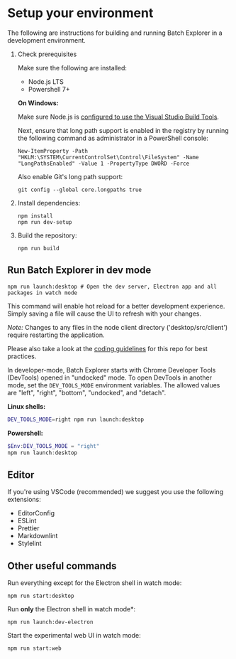 # Setup your environment

The following are instructions for building and running Batch Explorer in a development environment.

1. Check prerequisites

    Make sure the following are installed:

    - Node.js LTS
    - Powershell 7+

    **On Windows:**

    Make sure Node.js is [configured to use the Visual Studio Build Tools](https://github.com/nodejs/node-gyp#on-windows).

    Next, ensure that long path support is enabled in the registry by running the following command as administrator in a PowerShell console:

    ```shell
    New-ItemProperty -Path "HKLM:\SYSTEM\CurrentControlSet\Control\FileSystem" -Name "LongPathsEnabled" -Value 1 -PropertyType DWORD -Force
    ```

    Also enable Git's long path support:

    ```shell
    git config --global core.longpaths true
    ```

2. Install dependencies:

    ```shell
    npm install
    npm run dev-setup
    ```

3. Build the repository:

    ```shell
    npm run build
    ```

## Run Batch Explorer in dev mode

```shell
npm run launch:desktop # Open the dev server, Electron app and all packages in watch mode
```

This command will enable hot reload for a better development experience. Simply saving a file will cause the UI to refresh with your changes.

*Note:* Changes to any files in the node client directory ('desktop/src/client') require restarting the application.

Please also take a look at the [coding guidelines](coding-guidelines.md) for this repo for best practices.

In developer-mode, Batch Explorer starts with Chrome Developer Tools (DevTools) opened in "undocked" mode. To open DevTools in another mode, set the `DEV_TOOLS_MODE` environment variables. The allowed values are "left", "right", "bottom", "undocked", and "detach".

**Linux shells:**

```bash
DEV_TOOLS_MODE=right npm run launch:desktop
```

**Powershell:**

```powershell
$Env:DEV_TOOLS_MODE = "right"
npm run launch:desktop
```

## Editor

If you're using VSCode (recommended) we suggest you use the following extensions:

- EditorConfig
- ESLint
- Prettier
- Markdownlint
- Stylelint

## Other useful commands

Run everything except for the Electron shell in watch mode:

```shell
npm run start:desktop
```

Run **only** the Electron shell in watch mode*:

```shell
npm run launch:dev-electron
```

Start the experimental web UI in watch mode:

```shell
npm run start:web
```
